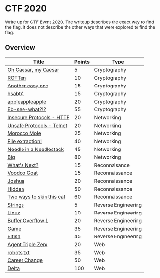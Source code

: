 # CTF 2020
Write up for CTF Event 2020. The writeup describes the exact way to find the flag. It does not describe the other ways that were explored to find the flag. 
## Overview
Title                                             | Points      | Type
------------------------------------------------- | ----------- | ------ |
[Oh Caesar, my Caesar ](#day-01-censored)         | 5        	| Cryptography  | 
[ROTTen ](#day-02-triangulation)              	  | 10        	| Cryptography   | 
[Another easy one ](#day-02-triangulation)        | 15        	| Cryptography   | 
[hsabtA ](#day-02-triangulation)              	  | 15        	| Cryptography   | 
[appleappleapple ](#day-02-triangulation)         | 20        	| Cryptography   |
[Eb-see-what?!? ](#day-02-triangulation)          | 55        	| Cryptography   | 
[Insecure Protocols - HTTP ](#day-02-triangulation)	| 20        | Networking   | 
[Unsafe Protocols - Telnet ](#day-02-triangulation) | 20        | Networking   | 
[Morocco Mole ](#day-02-triangulation)              | 25        | Networking   | 
[File extraction! ](#day-02-triangulation)          | 40        | Networking   | 
[Needle in a Needlestack ](#day-02-triangulation)   | 45        | Networking   | 
[Big ](#day-02-triangulation)              			| 80        | Networking   | 
[What's Next? ](#day-02-triangulation)              | 15        | Reconnaisance	| 
[Voodoo Goat ](#day-02-triangulation)              	| 15        | Reconnaissance | 
[Joshua ](#day-02-triangulation)              		| 20        | Reconnaissance | 
[Hidden ](#day-02-triangulation)              		| 50        | Reconnaissance | 
[Two ways to skin this cat ](#day-02-triangulation) | 60        | Reconnaissance | 
[Strings ](#day-02-triangulation)              		| 5         | Reverse Engineering | 
[Linux ](#day-02-triangulation)              		| 10        | Reverse Engineering | 
[Buffer Overflow 1 ](#day-02-triangulation)         | 20        | Reverse Engineering | 
[Game ](#day-02-triangulation)              		| 35        | Reverse Engineering | 
[Elfish ](#day-02-triangulation) 					| 45        | Reverse Engineering | 
[Agent Triple Zero ](#day-02-triangulation)         | 20         | Web | 
[robots.txt ](#day-02-triangulation)              	| 35         | Web | 
[Career Change ](#day-02-triangulation)             | 50         | Web | 
[Delta ](#day-02-triangulation)              		| 100        | Web | 
